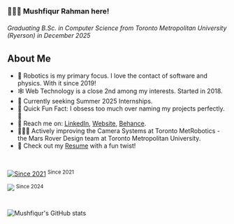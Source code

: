 ### 🙋🏻‍♂️ Mushfiqur Rahman here!
###### Graduating B.Sc. in Computer Science from *Toronto Metropolitan University (Ryerson)* in December 2025

## About Me
 - 🤖 Robotics is my primary focus. I love the contact of software and physics. With it since 2019!
 - 🕸️ Web Technology is a close 2nd among my interests. Started in 2018.
 - 🔎 Currently seeking Summer 2025 Internships.
   <br>
 - 🎉 Quick Fun Fact: I obsess too much over naming my projects perfectly. 😬
 - 🔗 Reach me on: [LinkedIn](https://linkedin.com/in/mushfiqrrm), [Website](https://projects.mushfiqr.com), [Behance](https://links.mushfiqr.com/behance).
   <br>
 - 🏃‍♂️‍➡️ Actively improving the Camera Systems at Toronto MetRobotics - the Mars Rover Design team at Toronto Metropolitan University.
 - 📄 Check out my [Resume](https://projects.mushfiqr.com/Resume) with a fun twist!
<br/>

[![Since 2021](https://wakatime.com/badge/user/c4933990-64f0-4101-b362-b288582ecb57.svg)](https://wakatime.com/@c4933990-64f0-4101-b362-b288582ecb57) <sup>Since 2021</sup> 

![](https://komarev.com/ghpvc/?username=snick-m&style=flat) <sup>Since 2024</sup> 
#
![Mushfiqur's GitHub stats](https://github-readme-stats.vercel.app/api?username=snick-m&show_icons=true&theme=tokyonight)

<!--
**snick-m/snick-m** is a ✨ _special_ ✨ repository because its `README.md` (this file) appears on your GitHub profile.

Here are some ideas to get you started:

- 🔭 I’m currently working on ...
- 🌱 I’m currently learning ...
- 👯 I’m looking to collaborate on ...
- 🤔 I’m looking for help with ...
- 💬 Ask me about ...
- 📫 How to reach me: ...
- 😄 Pronouns: ...
- ⚡ Fun fact: ...
-->
